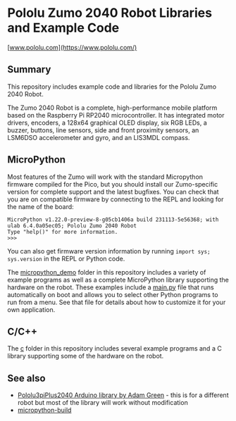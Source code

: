 # Pololu Zumo 2040 Robot Libraries and Example Code

[www.pololu.com](https://www.pololu.com/)

## Summary

This repository includes example code and libraries for the Pololu Zumo 2040 Robot.

The Zumo 2040 Robot is a complete, high-performance mobile platform based on the Raspberry Pi RP2040 microcontroller.  It has integrated motor drivers, encoders, a 128x64 graphical OLED display, six RGB LEDs, a buzzer, buttons, line sensors, side and front proximity sensors, an LSM6DSO accelerometer and gyro, and an LIS3MDL compass.


## MicroPython

Most features of the Zumo will work with the standard Micropython firmware compiled for the Pico, but you should install our Zumo-specific version for complete support and the latest bugfixes.  You can check that you are on compatible firmware by connecting to the REPL and looking for the name of the board:

```
MicroPython v1.22.0-preview-8-g05cb1406a build 231113-5e56368; with ulab 6.4.0a05ec05; Pololu Zumo 2040 Robot
Type "help()" for more information.
>>>
```

You can also get firmware version information by running `import sys; sys.version` in the REPL or Python code.

The [micropython_demo](micropython_demo/) folder in this repository includes a variety of example programs as well as a complete MicroPython library supporting the hardware on the robot.  These examples include a [main.py](micropython_demo/main.py) file that runs automatically on boot and allows you to select other Python programs to run from a menu.  See that file for details about how to customize it for your own application.

## C/C++

The [c](c/) folder in this repository includes several example programs and a C library
supporting some of the hardware on the robot.

## See also

* [Pololu3piPlus2040 Arduino library by Adam Green](https://github.com/adamgreen/pololu-3pi-plus-2040-arduino-library) - this is for a different robot but most of the library will work without modification
* [micropython-build](https://github.com/pololu/micropython-build)

